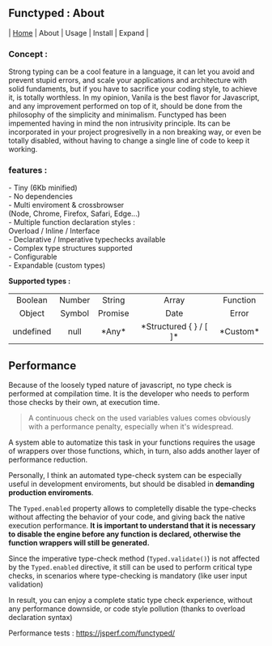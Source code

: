 <link rel="stylesheet" href="style.css">

## Functyped : About

| [Home](./README.md) | About | Usage | Install | Expand |


<div id="cols" class="cols">
	<div class="">
       <h3>Concept :</h3>
    Strong typing can be a cool feature in a language, it can let you avoid and prevent stupid errors, and scale your applications and architecture with solid fundaments, but if you have to sacrifice your coding style, to achieve it, is totally worthless. In my opinion, Vanila is the best flavor for Javascript, and any improvement performed on top of it, should be done from the philosophy of the simplicity and minimalism. 
Functyped has been impemented having in mind the non intrusivity principle.  Its can be incorporated in your project progresivelly in a non breaking way, or even be totally disabled, without having to change a single line of code to keep it working. 
    </div>
	<div class="">
        <h3>features :</h3>
        - Tiny (6Kb minified)<br>
        - No dependencies<br>
        - Multi enviroment & crossbrowser 
        <div class="small-text">(Node, Chrome, Firefox, Safari, Edge...)</div>
        - Multiple function declaration styles : 
        <div class="small-text">Overload / Inline / Interface</div>
        - Declarative / Imperative typechecks available<br>
        - Complex type structures supported<br>
        - Configurable<br>
        - Expandable (custom types)<br>
    </div>
</div>



**Supported types :**

<table align="center">
    <tr>
        <td align="center">Boolean</td>
        <td align="center">Number</td>
        <td align="center">String</td>
        <td align="center">Array</td>
        <td align="center">Function</td>
    </tr>
    <tr>
        <td align="center">Object</td>
        <td align="center">Symbol</td>
        <td align="center">Promise</td>
        <td align="center">Date</td>
        <td align="center">Error</td>
    </tr>
    <tr>
        <td align="center">undefined</td>
        <td align="center">null</td>
        <td align="center">*Any* </td>
        <td align="center">*Structured { } / [ ]*</td>
        <td align="center">*Custom*</td>
    </tr>
</table>



## Performance


Because of the loosely typed nature of javascript, no type check is performed at compilation time. It is the developer who needs to perform those checks by their own, at execution time. 

> A continuous check on the used variables values comes obviously with a performance penalty, especially when it's widespread.

A system able to automatize this task in your functions requires the usage of wrappers over those functions, which, in turn, also adds another layer of performance reduction.

Personally, I think an automated type-check system can be especially useful in development enviroments, but should be disabled in **demanding production enviroments**.

The `Typed.enabled` property allows to completelly disable the type-checks without affecting the behavior of your code, and giving back the native execution performance. 
**It is important to understand that it is necessary to disable the engine before any function is declared, otherwise the function wrappers will still be generated.**

Since the imperative type-check method (`Typed.validate()`) is not affected by the `Typed.enabled` directive, it still can be used to perform critical type checks, in scenarios where type-checking is mandatory (like user input validation)

In result, you can enjoy a complete static type check experience, without any performance downside, or code style pollution (thanks to overload declaration syntax)

Performance tests : https://jsperf.com/functyped/